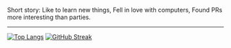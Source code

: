 Short story:
Like to learn new things, Fell in love with computers, Found PRs more interesting than parties.

---

[![Top Langs](https://github-readme-stats.vercel.app/api/top-langs/?username=alinajafi1998&hide=PHP,html,c&theme=radical&hide_border=true)](https://github.com/anuraghazra/github-readme-stats)
[![GitHub Streak](http://github-readme-streak-stats.herokuapp.com?user=alinajafi1998&theme=radical&hide_border=true)](https://git.io/streak-stats)
